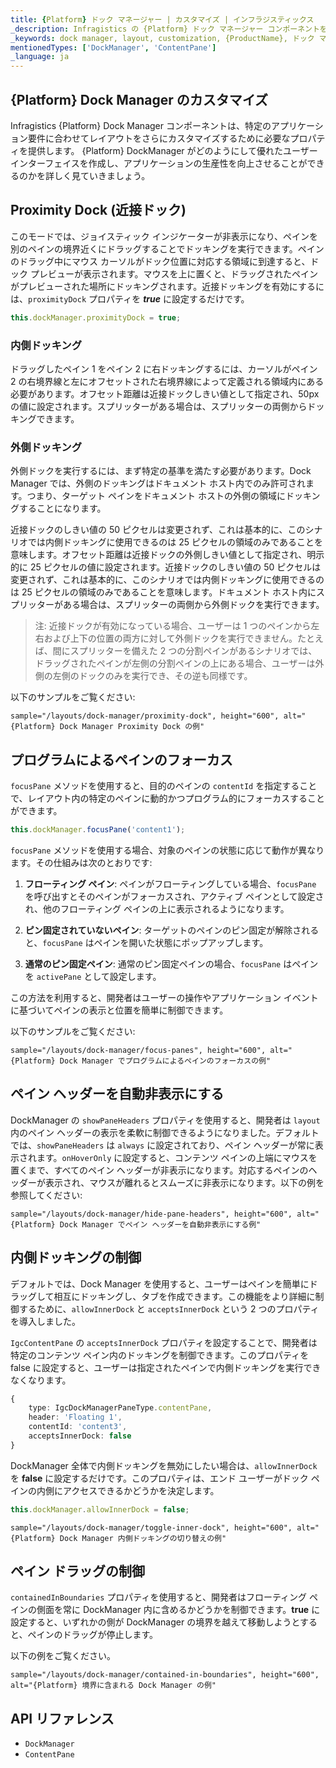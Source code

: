 ```yaml
---
title: {Platform} ドック マネージャー | カスタマイズ | インフラジスティックス
_description: Infragistics の {Platform} ドック マネージャー コンポーネントを使用して、カスタマイズ機能を備えたペインを通じてレイアウトを管理します。{ProductName} ドック マネージャーのチュートリアルを是非お試しください!
_keywords: dock manager, layout, customization, {ProductName}, ドック マネージャー、レイアウト、カスタマイズ
mentionedTypes: ['DockManager', 'ContentPane']
_language: ja
---
```


## {Platform} Dock Manager のカスタマイズ

Infragistics {Platform} Dock Manager コンポーネントは、特定のアプリケーション要件に合わせてレイアウトをさらにカスタマイズするために必要なプロパティを提供します。
{Platform} DockManager がどのようにして優れたユーザー インターフェイスを作成し、アプリケーションの生産性を向上させることができるのかを詳しく見ていきましょう。

<div class="divider--half"></div>

## Proximity Dock (近接ドック)

このモードでは、ジョイスティック インジケーターが非表示になり、ペインを別のペインの境界近くにドラッグすることでドッキングを実行できます。ペインのドラッグ中にマウス カーソルがドック位置に対応する領域に到達すると、ドック プレビューが表示されます。マウスを上に置くと、ドラッグされたペインがプレビューされた場所にドッキングされます。近接ドッキングを有効にするには、`proximityDock` プロパティを ***true*** に設定するだけです。

```ts
this.dockManager.proximityDock = true;
```

### 内側ドッキング

ドラッグしたペイン 1 をペイン 2 に右ドッキングするには、カーソルがペイン 2 の右境界線と左にオフセットされた右境界線によって定義される領域内にある必要があります。オフセット距離は近接ドックしきい値として指定され、50px の値に設定されます。スプリッターがある場合は、スプリッターの両側からドッキングできます。

### 外側ドッキング
外側ドックを実行するには、まず特定の基準を満たす必要があります。Dock Manager では、外側のドッキングはドキュメント ホスト内でのみ許可されます。つまり、ターゲット ペインをドキュメント ホストの外側の領域にドッキングすることになります。

近接ドックのしきい値の 50 ピクセルは変更されず、これは基本的に、このシナリオでは内側ドッキングに使用できるのは 25 ピクセルの領域のみであることを意味します。オフセット距離は近接ドックの外側しきい値として指定され、明示的に 25 ピクセルの値に設定されます。近接ドックのしきい値の 50 ピクセルは変更されず、これは基本的に、このシナリオでは内側ドッキングに使用できるのは 25 ピクセルの領域のみであることを意味します。ドキュメント ホスト内にスプリッターがある場合は、スプリッターの両側から外側ドックを実行できます。

> 注: 近接ドックが有効になっている場合、ユーザーは 1 つのペインから左右および上下の位置の両方に対して外側ドックを実行できません。たとえば、間にスプリッターを備えた 2 つの分割ペインがあるシナリオでは、ドラッグされたペインが左側の分割ペインの上にある場合、ユーザーは外側の左側のドックのみを実行でき、その逆も同様です。

以下のサンプルをご覧ください:

`sample="/layouts/dock-manager/proximity-dock", height="600", alt="{Platform} Dock Manager Proximity Dock の例"`

## プログラムによるペインのフォーカス

`focusPane` メソッドを使用すると、目的のペインの `contentId` を指定することで、レイアウト内の特定のペインに動的かつプログラム的にフォーカスすることができます。

```ts
this.dockManager.focusPane('content1');
```

`focusPane` メソッドを使用する場合、対象のペインの状態に応じて動作が異なります。その仕組みは次のとおりです:

1. **フローティング ペイン**: ペインがフローティングしている場合、`focusPane` を呼び出すとそのペインがフォーカスされ、アクティブ ペインとして設定され、他のフローティング ペインの上に表示されるようになります。

2. **ピン固定されていないペイン**: ターゲットのペインのピン固定が解除されると、`focusPane` はペインを開いた状態にポップアップします。

3. **通常のピン固定ペイン**: 通常のピン固定ペインの場合、`focusPane` はペインを `activePane` として設定します。


この方法を利用すると、開発者はユーザーの操作やアプリケーション イベントに基づいてペインの表示と位置を簡単に制御できます。

以下のサンプルをご覧ください:

`sample="/layouts/dock-manager/focus-panes", height="600", alt="{Platform} Dock Manager でプログラムによるペインのフォーカスの例"`


## ペイン ヘッダーを自動非表示にする

DockManager の `showPaneHeaders` プロパティを使用すると、開発者は `layout` 内のペイン ヘッダーの表示を柔軟に制御できるようになりました。デフォルトでは、`showPaneHeaders` は `always` に設定されており、ペイン ヘッダーが常に表示されます。`onHoverOnly` に設定すると、コンテンツ ペインの上端にマウスを置くまで、すべてのペイン ヘッダーが非表示になります。対応するペインのヘッダーが表示され、マウスが離れるとスムーズに非表示になります。以下の例を参照してください:

`sample="/layouts/dock-manager/hide-pane-headers", height="600", alt="{Platform} Dock Manager でペイン ヘッダーを自動非表示にする例"`

## 内側ドッキングの制御
デフォルトでは、Dock Manager を使用すると、ユーザーはペインを簡単にドラッグして相互にドッキングし、タブを作成できます。この機能をより詳細に制御するために、`allowInnerDock` と `acceptsInnerDock` という 2 つのプロパティを導入しました。

`IgcContentPane` の `acceptsInnerDock` プロパティを設定することで、開発者は特定のコンテンツ ペイン内のドッキングを制御できます。このプロパティを false に設定すると、ユーザーは指定されたペインで内側ドッキングを実行できなくなります。


```ts
{
    type: IgcDockManagerPaneType.contentPane,
    header: 'Floating 1',
    contentId: 'content3',
    acceptsInnerDock: false
}
```

DockManager 全体で内側ドッキングを無効にしたい場合は、`allowInnerDock` を **false** に設定するだけです。このプロパティは、エンド ユーザーがドック ペインの内側にアクセスできるかどうかを決定します。


```ts
this.dockManager.allowInnerDock = false;
```

`sample="/layouts/dock-manager/toggle-inner-dock", height="600", alt="{Platform} Dock Manager 内側ドッキングの切り替えの例"`

## ペイン ドラッグの制御 

`containedInBoundaries` プロパティを使用すると、開発者はフローティング ペインの側面を常に DockManager 内に含めるかどうかを制御できます。**true** に設定すると、いずれかの側が DockManager の境界を越えて移動しようとすると、ペインのドラッグが停止します。


以下の例をご覧ください。

`sample="/layouts/dock-manager/contained-in-boundaries", height="600", alt="{Platform} 境界に含まれる Dock Manager の例"`

## API リファレンス

 - `DockManager`
 - `ContentPane`
